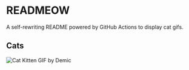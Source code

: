 # READMEOW

A self-rewriting README powered by GitHub Actions to display cat gifs.

## Cats

![Cat Kitten GIF by Demic](https://media3.giphy.com/media/v1.Y2lkPTlhY2QwMmRhOG0yaHQ4czM0emk5YWtsZ2JwbGp0cjdzeG4yOWtnZ2dzem1jZXQ3MyZlcD12MV9naWZzX3NlYXJjaCZjdD1n/3oriO0OEd9QIDdllqo/200.gif)
